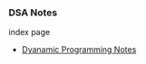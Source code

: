 ### DSA Notes

index page

- [Dyanamic Programming Notes](/dsa/Dynamic%20Programming/dynamic_programming.md)

